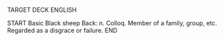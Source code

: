 TARGET DECK
ENGLISH

START
Basic
Black sheep
Back: n. Colloq. Member of a family, group, etc. Regarded as a disgrace or failure.
END
